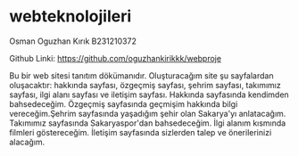 # webteknolojileri
Osman Oguzhan Kırık
B231210372

Github Linki:
https://github.com/oguzhankirikkk/webproje

Bu bir web sitesi tanıtım dökümanıdır.
Oluşturacağım site şu sayfalardan oluşacaktır: hakkında sayfası, özgeçmiş sayfası, şehrim sayfası, takımımız sayfası, ilgi alanı sayfası ve iletişim sayfası.
Hakkında sayfasında kendimden bahsedeceğim. Özgeçmiş sayfasında geçmişim hakkında bilgi vereceğim.Şehrim sayfasında yaşadığım şehir olan Sakarya'yı anlatacağım. 
Takımımız sayfasında Sakaryaspor'dan bahsedeceğim. İlgi alanım kısmında filmleri göstereceğim. İletişim sayfasında sizlerden talep ve önerilerinizi alacağım.
